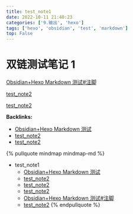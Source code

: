 ```yaml
---
title: test_note1
date: 2022-10-11 21:40:23
categories: ['9.输出', 'hexo']
tags: ['hexo', 'obsidian', 'test', 'markdown']
top: False
---
```


# 双链测试笔记 1

[Obsidian+Hexo Markdown 测试#注脚](../cf5e875dd18a1a28fcad3f7d9ef0f7f956287483/#注脚)

[test_note2](../a1051e510da0bf87d685c05b40001b7020d14a66)

[test_note2](../8f6545d7e67011208be5a476458127a9efcf702f)


**Backlinks:**

- [Obsidian+Hexo Markdown 测试](../cf5e875dd18a1a28fcad3f7d9ef0f7f956287483)
- [test_note2](../a1051e510da0bf87d685c05b40001b7020d14a66)
- [test_note2](../8f6545d7e67011208be5a476458127a9efcf702f)

{% pullquote mindmap mindmap-md %}
- test_note1
  - [Obsidian+Hexo Markdown 测试](../cf5e875dd18a1a28fcad3f7d9ef0f7f956287483)
  - [test_note2](../a1051e510da0bf87d685c05b40001b7020d14a66)
  - [test_note2](../8f6545d7e67011208be5a476458127a9efcf702f)
  - [test_note2](../8f6545d7e67011208be5a476458127a9efcf702f)
  - [Obsidian+Hexo Markdown 测试#注脚](../cf5e875dd18a1a28fcad3f7d9ef0f7f956287483/#注脚)
  - [test_note2](../a1051e510da0bf87d685c05b40001b7020d14a66)
{% endpullquote %}